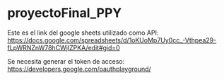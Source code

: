 # proyectoFinal_PPY

Este es el link del google sheets utilizado como API:
https://docs.google.com/spreadsheets/d/1oKUoMp7Uy0cc_-Vthpea29-fLpWRNZnW78hCWjIZPKA/edit#gid=0

Se necesita generar el token de acceso:
https://developers.google.com/oauthplayground/
